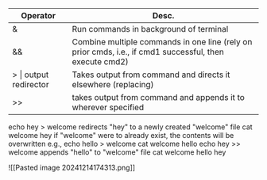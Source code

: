 

| Operator               | Desc.                                                                                                   |
| ---------------------- | ------------------------------------------------------------------------------------------------------- |
| &                      | Run commands in background of terminal                                                                  |
| &&                     | Combine multiple commands in one line (rely on prior cmds, i.e., if cmd1 successful, then execute cmd2) |
| > \| output redirector | Takes output from command and directs it elsewhere (replacing)                                          |
| >>                     | takes output from command and appends it to wherever specified                                          |
echo hey > welcome 
	redirects "hey" to a newly created "welcome" file
	cat welcome 
		hey
	if "welcome" were to already exist, the contents will be overwritten 
	e.g., 
	echo hello > welcome 
	cat welcome 
		hello
echo hey >> welcome 
	appends "hello" to "welcome" file
	cat welcome
		hello
		hey

![[Pasted image 20241214174313.png]]
